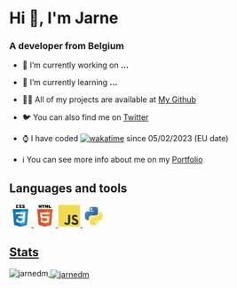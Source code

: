 <h1 align="left">Hi 👋, I'm Jarne</h1>
<h3 align="left">A developer from Belgium</h3>



- 🔭 I’m currently working on **...**

- 🌱 I’m currently learning **...**

- 👨‍💻 All of my projects are available at [My Github](https://github.com/JarneDM?tab=repositories)

- 🐦 You can also find me on [Twitter](https://twitter.com/JarneDM05)
  
- ⌚ I have coded [![wakatime](https://wakatime.com/badge/user/86a552fc-d0f8-4683-b1f8-6319e690ff78.svg)](https://wakatime.com/@86a552fc-d0f8-4683-b1f8-6319e690ff78) since 05/02/2023 (EU date)

-  ℹ️  You can see more info about me on my [Portfolio](https://portfolio-jarnedm.vercel.app/)





## Languages and tools
<p align="left"> 
  <a href="https://www.w3schools.com/css/" target="_blank" rel="noreferrer"> <img src="https://raw.githubusercontent.com/devicons/devicon/master/icons/css3/css3-original-wordmark.svg" alt="css3" width="40" height="40"/> </a> 
  <a href="https://www.w3.org/html/" target="_blank" rel="noreferrer"> <img src="https://raw.githubusercontent.com/devicons/devicon/master/icons/html5/html5-original-wordmark.svg" alt="html5" width="40" height="40"/> </a> 
  <a href="https://developer.mozilla.org/en-US/docs/Web/JavaScript" target="_blank" rel="noreferrer"> <img src="https://raw.githubusercontent.com/devicons/devicon/master/icons/javascript/javascript-original.svg" alt="javascript" width="40" height="40"/> </a> 
  <a href="https://www.python.org" target="_blank" rel="noreferrer"> <img src="https://raw.githubusercontent.com/devicons/devicon/master/icons/python/python-original.svg" alt="python" width="40" height="40"/> 
</P> 

  





## Stats

<p>&nbsp;<img align="center" src="https://github-readme-stats.vercel.app/api?username=jarnedm&show_icons=true&locale=en" alt="jarnedm" /> <img align="left" src="https://github-readme-stats.vercel.app/api/top-langs?username=jarnedm&show_icons=true&locale=en&layout=compact" alt="jarnedm" /></p>





